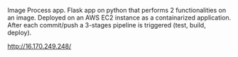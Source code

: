 
Image Process app.
Flask app on python that performs 2 functionalities on an image. 
Deployed on an AWS EC2 instance as a containarized application. 
After each commit/push a 3-stages pipeline is triggered (test, build, deploy).

http://16.170.249.248/
